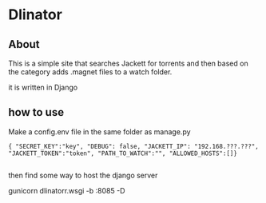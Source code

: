# Dlinator

## About
This is a simple site that searches Jackett for torrents and then based on the category adds .magnet files to a watch folder.

it is written in Django

## how to use

Make a config.env file in the same folder as manage.py

```
{ "SECRET_KEY":"key", "DEBUG": false, "JACKETT_IP": "192.168.???.???", "JACKETT_TOKEN":"token", "PATH_TO_WATCH":"", "ALLOWED_HOSTS":[]}


```


then find some way to host the django server

gunicorn dlinatorr.wsgi -b :8085 -D
